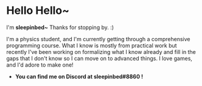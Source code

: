 <h1> Hello Hello~ </h1>

I'm <b> sleepinbed~</b> Thanks for stopping by. :)

I'm a physics student, and I'm currently getting through a comprehensive programming course. What I know is mostly from practical work but recently I've been working
on formalizing what I know already and fill in the gaps that I don't know so I can move on to advanced things. I love games, and I'd adore to make one!

- <b> You can find me on Discord at sleepinbed#8860 ! </b>

<!---
ssleepinbed/ssleepinbed is a ✨ special ✨ repository because its `README.md` (this file) appears on your GitHub profile.
You can click the Preview link to take a look at your changes.
--->
